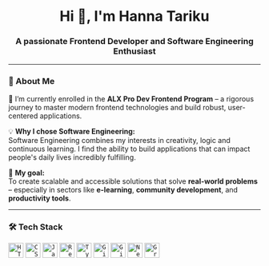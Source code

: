 <h1 align="center">Hi 👋, I'm Hanna Tariku </h1>
<h3 align="center">A passionate Frontend Developer and Software Engineering Enthusiast</h3>

---

### 🧭 About Me

🌱 I’m currently enrolled in the **ALX Pro Dev Frontend Program** – a rigorous journey to master modern frontend technologies and build robust, user-centered applications.

💡 **Why I chose Software Engineering:**  
Software Engineering combines my interests in creativity, logic and continuous learning. I find the ability to build applications that can impact people's daily lives incredibly fulfilling.

🎯 **My goal:**  
To create scalable and accessible solutions that solve **real-world problems** – especially in sectors like **e-learning**, **community development**, and **productivity tools**.

---

### 🛠️ Tech Stack

<code><img height="30" src="https://cdn.jsdelivr.net/gh/devicons/devicon/icons/html5/html5-original.svg" alt="HTML5"/></code>
<code><img height="30" src="https://cdn.jsdelivr.net/gh/devicons/devicon/icons/css3/css3-original.svg" alt="CSS3"/></code>
<code><img height="30" src="https://cdn.jsdelivr.net/gh/devicons/devicon/icons/javascript/javascript-original.svg" alt="JavaScript"/></code>
<code><img height="30" src="https://cdn.jsdelivr.net/gh/devicons/devicon/icons/react/react-original.svg" alt="React"/></code>
<code><img height="30" src="https://cdn.jsdelivr.net/gh/devicons/devicon/icons/typescript/typescript-original.svg" alt="TypeScript"/></code>
<code><img height="30" src="https://cdn.jsdelivr.net/gh/devicons/devicon/icons/git/git-original.svg" alt="Git"/></code>
<code><img height="30" src="https://cdn.jsdelivr.net/gh/devicons/devicon/icons/github/github-original.svg" alt="GitHub"/></code>
<code><img height="30" src="https://cdn.jsdelivr.net/gh/devicons/devicon/icons/nextjs/nextjs-original.svg" alt="Next.js"/></code>
<code><img height="30" src="https://cdn.jsdelivr.net/gh/devicons/devicon/icons/graphql/graphql-plain.svg" alt="GraphQL"/></code>


```html



